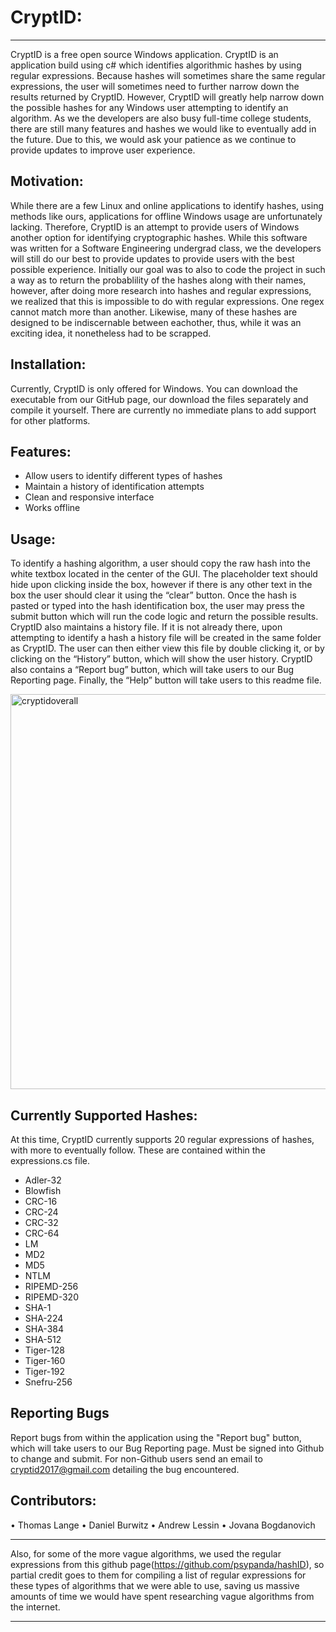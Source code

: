 # CryptID:
*** 
  CryptID is a free open source Windows application. CryptID is an application build using c# which identifies algorithmic hashes by using regular expressions. Because hashes will sometimes share the same regular expressions, the user will sometimes need to further narrow down the results returned by CryptID. However, CryptID will greatly help narrow down the possible hashes for any Windows user attempting to identify an algorithm.
  As we the developers are also busy full-time college students, there are still many features and hashes we would like to eventually add in the future. Due to this, we would ask your patience as we continue to provide updates to improve user experience.

## Motivation:
  While there are a few Linux and online applications to identify hashes, using methods like ours, applications for offline Windows usage are unfortunately lacking. Therefore, CryptID is an attempt to provide users of Windows another option for identifying cryptographic hashes. While this software was written for a Software Engineering undergrad class, we the developers will still do our best to provide updates to provide users with the best possible experience.
  Initially our goal was to also to code the project in such a way as to return the probablility of the hashes along with their names, however, after doing more research into hashes and regular expressions, we realized that this is impossible to do with regular expressions. One regex cannot match more than another. Likewise, many of these hashes are designed to be indiscernable between eachother, thus, while it was an exciting idea, it nonetheless had to be scrapped.

## Installation:
  Currently, CryptID is only offered for Windows. You can download the executable from our GitHub page, our download the files separately and compile it yourself. There are currently no immediate plans to add support for other platforms.

## Features:
  *	Allow users to identify different types of hashes
  *	Maintain a history of identification attempts
  *	Clean and responsive interface
  *	Works offline
  
## Usage:
  To identify a hashing algorithm, a user should copy the raw hash into the white textbox located in the center of the GUI. The placeholder text should hide upon clicking inside the box, however if there is any other text in the box the user should clear it using the “clear” button. Once the hash is pasted or typed into the hash identification box, the user may press the submit button which will run the code logic and return the possible results.
  CryptID also maintains a history file. If it is not already there, upon attempting to identify a hash a history file will be created in the same folder as CryptID. The user can then either view this file by double clicking it, or by clicking on the “History” button, which will show the user history.
  CryptID also contains a “Report bug” button, which will take users to our Bug Reporting page. Finally, the “Help” button will take users to this readme file.
  
  <img width="632" alt="cryptidoverall" src="https://user-images.githubusercontent.com/25039787/33693067-d808d2d0-daad-11e7-9a61-a92841f725f6.PNG">
  
## Currently Supported Hashes:
  At this time, CryptID currently supports 20 regular expressions of hashes, with more to eventually follow. These are contained within the expressions.cs file.
  * Adler-32
  * Blowfish
  * CRC-16
  * CRC-24
  * CRC-32
  * CRC-64
  * LM
  * MD2
  * MD5
  * NTLM
  * RIPEMD-256
  * RIPEMD-320
  * SHA-1
  * SHA-224
  * SHA-384
  * SHA-512
  * Tiger-128
  * Tiger-160
  * Tiger-192
  * Snefru-256
  
## Reporting Bugs
Report bugs from within the application using the "Report bug" button, which will take users to our Bug Reporting page. Must be signed into Github to change and submit. For non-Github users send an email to cryptid2017@gmail.com detailing the bug encountered.

## Contributors:
  •	Thomas Lange
  •	Daniel Burwitz
  •	Andrew Lessin
  •	Jovana Bogdanovich
  
***
Also, for some of the more vague algorithms, we used the regular expressions from this github page(https://github.com/psypanda/hashID), so partial credit goes to them for compiling a list of regular expressions for these types of algorithms that we were able to use, saving us massive amounts of time we would have spent researching vague algorithms from the internet.
***
